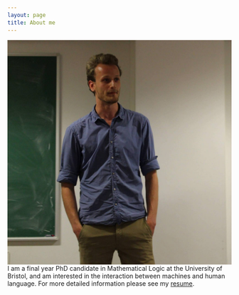 ```yaml
---
layout: page
title: About me
---
```


<img align="left" src="img/2mt.jpg">

I am a final year PhD candidate in Mathematical Logic at the University of Bristol, and am interested in the interaction between machines and human language. For more detailed information please see my [resume](/img/resume.pdf).
